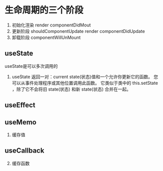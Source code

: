 # 生命周期的三个阶段
1. 初始化渲染 render componentDidMout
2. 更新阶段 shouldComponentUpdate render componentDidUpdate
3. 卸载阶段 componentWillUnMount

## useState
useState是可以多次调用的
1. useState 返回一对：current state(状态)值和一个允许你更新它的函数。 您可以从事件处理程序或其他位置调用此函数。 它类似于类中的 this.setState ，除了它不会将旧 state(状态) 和新 state(状态) 合并在一起。
## useEffect
## useMemo 
1. 缓存值
## useCallback 
2. 缓存函数